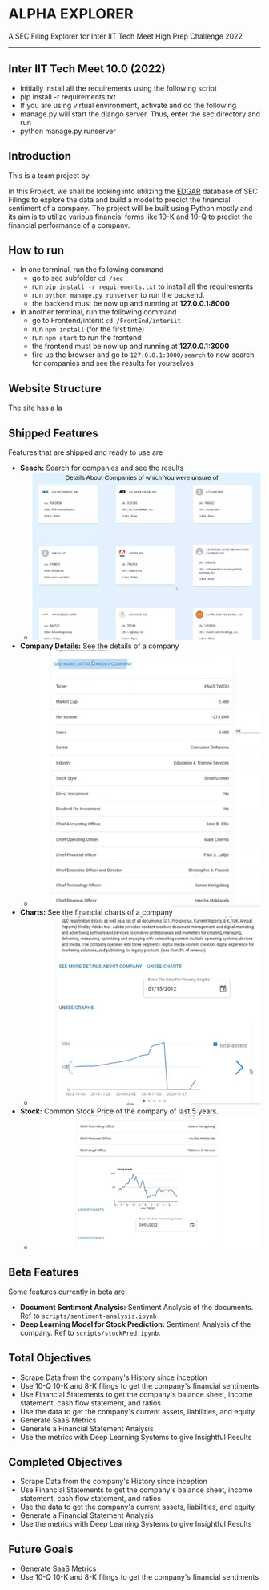 # **ALPHA EXPLORER**

A SEC Filing Explorer for Inter IIT Tech Meet High Prep Challenge 2022
<hr>

## Inter IIT Tech Meet 10.0 (2022)

- Initially install all the requirements using the following script
- pip install -r requirements.txt
- If you are using virtual environment, activate and do the following
- manage.py will start the django server. Thus, enter the sec directory and run
- python manage.py runserver

## Introduction

This is a team project by:

In this Project, we shall be looking into utilizing the [EDGAR](https://www.sec.gov/edgar/searchedgar/) database of SEC Filings to explore the data and build a model to predict the financial sentiment of a company. The project will be built using Python mostly and its aim is to utilize various financial forms like 10-K and 10-Q to predict the financial performance of a company.

## How to run

- In one terminal, run the following command
  - go to sec subfolder `cd /sec`
  - run `pip install -r requirements.txt` to install all the requirements
  - run `python manage.py runserver` to run the backend.
  - the backend must be now up and running at **127.0.0.1:8000**
- In another terminal, run the following command
  - go to Frontend/interiit `cd /FrontEnd/interiit`
  - run `npm install` (for the first time)
  - run `npm start` to run the frontend
  - the frontend must be now up and running at **127.0.0.1:3000**
  - fire up the browser and go to `127:0.0.1:3000/search` to now search for companies and see the results for yourselves

## Website Structure

The site has a la

## Shipped Features

Features that are shipped and ready to use are

- **Seach:** Search for companies and see the results
  - ![img1](https://raw.githubusercontent.com/Inter-IIT/DigitalAlpha/Backend/docs/img/s1.jpg?token=GHSAT0AAAAAABQ5PJ4YR3K3AJJVK3WZSONMYRV7SCA)
- **Company Details:** See the details of a company
  - ![img1](https://raw.githubusercontent.com/Inter-IIT/DigitalAlpha/Backend/docs/img/s5.jpg?token=GHSAT0AAAAAABQ5PJ4Y2PI4CV7CN3BKV7MIYRV7MEQ)
- **Charts:** See the financial charts of a company
  - ![img1](https://raw.githubusercontent.com/Inter-IIT/DigitalAlpha/Backend/docs/img/s7.jpg?token=GHSAT0AAAAAABQ5PJ4Z5UMQNEFMVBHYSKWAYRV7M6A)
- **Stock:** Common Stock Price of the company of last 5 years.
  - ![img1](https://raw.githubusercontent.com/Inter-IIT/DigitalAlpha/Backend/docs/img/s6.jpg?token=GHSAT0AAAAAABQ5PJ4Z3RCXLMNNYRCKB6NAYRV7N2A)

## Beta Features

Some features currently in beta are:

- **Document Sentiment Analysis:** Sentiment Analysis of the documents. Ref to `scripts/sentiment-analysis.ipynb`
- **Deep Learning Model for Stock Prediction:** Sentiment Analysis of the company. Ref to `scripts/stockPred.ipynb`.

## Total Objectives

- Scrape Data from the company's History since inception
- Use 10-Q 10-K and 8-K filings to get the company's financial sentiments
- Use Financial Statements to get the company's balance sheet, income statement, cash flow statement, and ratios
- Use the data to get the company's current assets, liabilities, and equity
- Generate SaaS Metrics
- Generate a Financial Statement Analysis
- Use the metrics with Deep Learning Systems to give Insightful Results

## Completed Objectives

- Scrape Data from the company's History since inception
- Use Financial Statements to get the company's balance sheet, income statement, cash flow statement, and ratios
- Use the data to get the company's current assets, liabilities, and equity
- Generate a Financial Statement Analysis
- Use the metrics with Deep Learning Systems to give Insightful Results

## Future Goals

- Generate SaaS Metrics
- Use 10-Q 10-K and 8-K filings to get the company's financial sentiments
